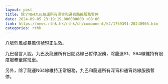 ```yaml
---
layout: post
title: 除了N64九巴龍運所有深宵和通宵路線服務暫停
date: 2024-09-05 23:19:19.000000000 +08:00
link: https://news.rthk.hk/rthk/ch/component/k2/1769391-20240905.htm
categories: rthk
---
```


八號烈風或暴風信號現正生效。 

九巴發言人說，九巴及龍運所有日間路線已暫停服務，除龍運S1、S64線維持有限度服務至尾班車。

另外，除了龍運N64線維持正常服務，九巴和龍運所有深宵和通宵路線服務暫停。
